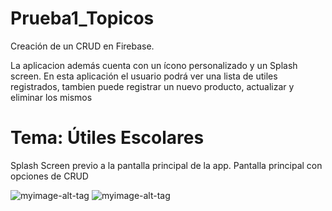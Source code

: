# Prueba1_Topicos
Creación de un CRUD en Firebase.

La aplicacion además cuenta con un ícono personalizado y un Splash screen.
En esta aplicación el usuario podrá ver una lista de utiles registrados, tambien puede registrar un nuevo producto, actualizar y eliminar los mismos
# Tema: Útiles Escolares
Splash Screen previo a la pantalla principal de la app.                                Pantalla principal con opciones de CRUD

![myimage-alt-tag](https://github.com/wendysoto/Prueba1_Topicos/blob/master/1.jpeg) ![myimage-alt-tag](https://github.com/wendysoto/Prueba1_Topicos/blob/master/main.jpeg) 


